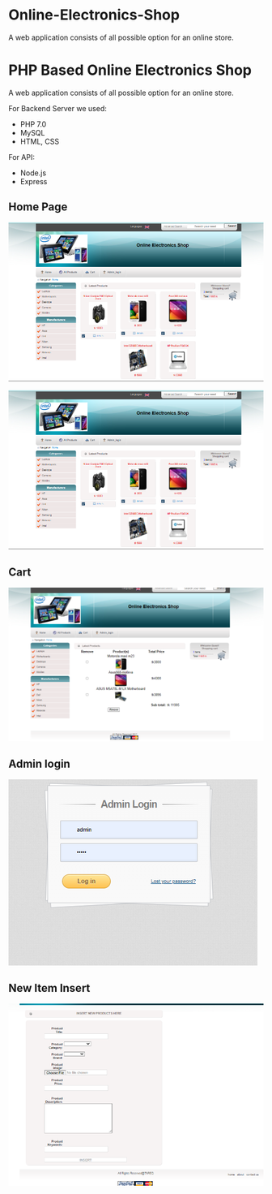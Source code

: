 # Online-Electronics-Shop
A web application consists of all possible option for an online store.
# PHP Based Online Electronics Shop

A web application consists of all possible option for an online store.


For Backend Server we used:

* PHP 7.0
* MySQL
* HTML, CSS

For API:

* Node.js
* Express

## Home Page
![Capture1](./images/Capture1.png)

![Capture1](./images/Capture1.png)

##  Cart

![Capture2](./images/Capture2.png)


## Admin login

![Capture3](./images/Capture3.png)

## New Item Insert

![Capture4](./images/Capture4.png)
